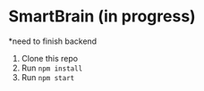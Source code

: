 # SmartBrain (in progress)
*need to finish backend

1. Clone this repo
2. Run `npm install`
3. Run `npm start`
